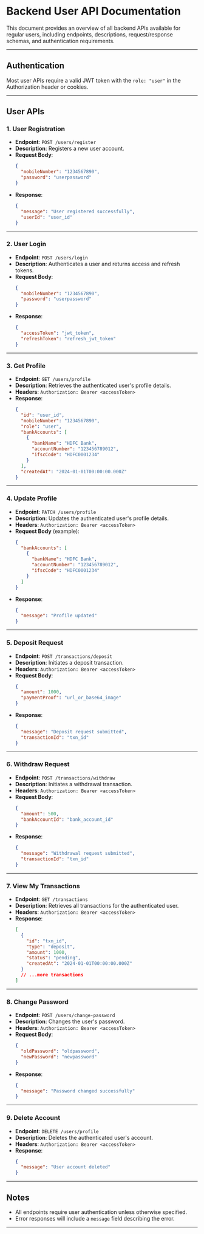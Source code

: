 # Backend User API Documentation

This document provides an overview of all backend APIs available for regular users, including endpoints, descriptions, request/response schemas, and authentication requirements.

---

## **Authentication**

Most user APIs require a valid JWT token with the `role: "user"` in the Authorization header or cookies.

---

## **User APIs**

### **1. User Registration**
- **Endpoint**: `POST /users/register`
- **Description**: Registers a new user account.
- **Request Body**:
  ```json
  {
    "mobileNumber": "1234567890",
    "password": "userpassword"
  }
  ```
- **Response**:
  ```json
  {
    "message": "User registered successfully",
    "userId": "user_id"
  }
  ```

---

### **2. User Login**
- **Endpoint**: `POST /users/login`
- **Description**: Authenticates a user and returns access and refresh tokens.
- **Request Body**:
  ```json
  {
    "mobileNumber": "1234567890",
    "password": "userpassword"
  }
  ```
- **Response**:
  ```json
  {
    "accessToken": "jwt_token",
    "refreshToken": "refresh_jwt_token"
  }
  ```

---

### **3. Get Profile**
- **Endpoint**: `GET /users/profile`
- **Description**: Retrieves the authenticated user's profile details.
- **Headers**: `Authorization: Bearer <accessToken>`
- **Response**:
  ```json
  {
    "id": "user_id",
    "mobileNumber": "1234567890",
    "role": "user",
    "bankAccounts": [
      {
        "bankName": "HDFC Bank",
        "accountNumber": "123456789012",
        "ifscCode": "HDFC0001234"
      }
    ],
    "createdAt": "2024-01-01T00:00:00.000Z"
  }
  ```

---

### **4. Update Profile**
- **Endpoint**: `PATCH /users/profile`
- **Description**: Updates the authenticated user's profile details.
- **Headers**: `Authorization: Bearer <accessToken>`
- **Request Body** (example):
  ```json
  {
    "bankAccounts": [
      {
        "bankName": "HDFC Bank",
        "accountNumber": "123456789012",
        "ifscCode": "HDFC0001234"
      }
    ]
  }
  ```
- **Response**:
  ```json
  {
    "message": "Profile updated"
  }
  ```

---

### **5. Deposit Request**
- **Endpoint**: `POST /transactions/deposit`
- **Description**: Initiates a deposit transaction.
- **Headers**: `Authorization: Bearer <accessToken>`
- **Request Body**:
  ```json
  {
    "amount": 1000,
    "paymentProof": "url_or_base64_image"
  }
  ```
- **Response**:
  ```json
  {
    "message": "Deposit request submitted",
    "transactionId": "txn_id"
  }
  ```

---

### **6. Withdraw Request**
- **Endpoint**: `POST /transactions/withdraw`
- **Description**: Initiates a withdrawal transaction.
- **Headers**: `Authorization: Bearer <accessToken>`
- **Request Body**:
  ```json
  {
    "amount": 500,
    "bankAccountId": "bank_account_id"
  }
  ```
- **Response**:
  ```json
  {
    "message": "Withdrawal request submitted",
    "transactionId": "txn_id"
  }
  ```

---

### **7. View My Transactions**
- **Endpoint**: `GET /transactions`
- **Description**: Retrieves all transactions for the authenticated user.
- **Headers**: `Authorization: Bearer <accessToken>`
- **Response**:
  ```json
  [
    {
      "id": "txn_id",
      "type": "deposit",
      "amount": 1000,
      "status": "pending",
      "createdAt": "2024-01-01T00:00:00.000Z"
    }
    // ...more transactions
  ]
  ```

---

### **8. Change Password**
- **Endpoint**: `POST /users/change-password`
- **Description**: Changes the user's password.
- **Headers**: `Authorization: Bearer <accessToken>`
- **Request Body**:
  ```json
  {
    "oldPassword": "oldpassword",
    "newPassword": "newpassword"
  }
  ```
- **Response**:
  ```json
  {
    "message": "Password changed successfully"
  }
  ```

---

### **9. Delete Account**
- **Endpoint**: `DELETE /users/profile`
- **Description**: Deletes the authenticated user's account.
- **Headers**: `Authorization: Bearer <accessToken>`
- **Response**:
  ```json
  {
    "message": "User account deleted"
  }
  ```

---

## **Notes**
- All endpoints require user authentication unless otherwise specified.
- Error responses will include a `message` field describing the error.

---
